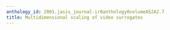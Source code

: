 ```yaml
---
anthology_id: 2001.jasis_journal-ir0anthology0volumeA52A2.7
title: Multidimensional scaling of video surrogates
---
```

